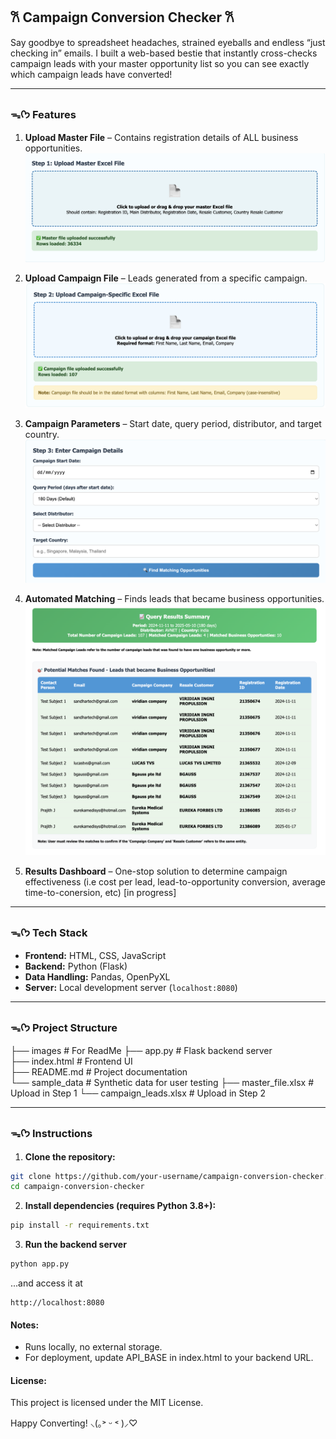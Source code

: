 ## 𐙚 Campaign Conversion Checker 𐙚 
Say goodbye to spreadsheet headaches, strained eyeballs and endless “just checking in” emails. I built a web-based bestie that instantly cross-checks campaign leads with your master opportunity list so you can see exactly which campaign leads have converted! 

---

### ᯓᡣ𐭩 Features 

1. **Upload Master File** – Contains registration details of ALL business opportunities.
![Upload Master File](/images/step_1.png)

2. **Upload Campaign File** – Leads generated from a specific campaign.
![Upload Master File](/images/step_2.png)

3. **Campaign Parameters** – Start date, query period, distributor, and target country.
![Upload Master File](/images/step_3.png)

4. **Automated Matching** – Finds leads that became business opportunities.
![Upload Master File](/images/matches.png)

5. **Results Dashboard** – One-stop solution to determine campaign effectiveness (i.e cost per lead, lead-to-opportunity conversion, average time-to-conersion, etc) [in progress]


---

### ᯓᡣ𐭩 Tech Stack 

- **Frontend:** HTML, CSS, JavaScript  
- **Backend:** Python (Flask)  
- **Data Handling:** Pandas, OpenPyXL  
- **Server:** Local development server (`localhost:8080`)

---

### ᯓᡣ𐭩 Project Structure
├── images # For ReadMe
├── app.py # Flask backend server <br>
├── index.html # Frontend UI<br>
├── README.md # Project documentation<br>
└── sample_data # Synthetic data for user testing
    ├── master_file.xlsx # Upload in Step 1
    └── campaign_leads.xlsx # Upload in Step 2

---

### ᯓᡣ𐭩 Instructions 

1. **Clone the repository:**
```bash
git clone https://github.com/your-username/campaign-conversion-checker.git
cd campaign-conversion-checker
```

2. **Install dependencies (requires Python 3.8+):**
```bash
pip install -r requirements.txt
```

3. **Run the backend server**
```bash
python app.py
```
...and access it at 
```arduino
http://localhost:8080
```

#### Notes:
- Runs locally, no external storage. <br>
- For deployment, update API_BASE in index.html to your backend URL.<br>


#### License: 
This project is licensed under the MIT License.


Happy Converting! ⸜(｡˃ ᵕ ˂ )⸝♡
